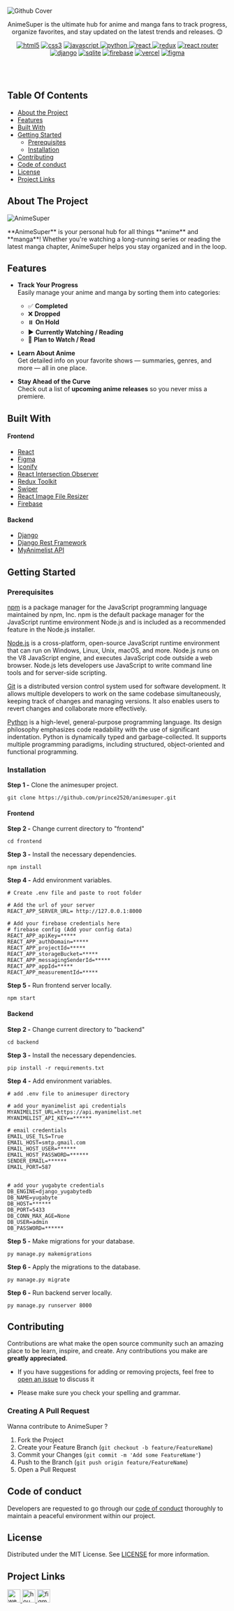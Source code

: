 ![Github Cover](https://github.com/prince2520/animesuper/assets/68547999/f1677b8d-589b-412a-b57a-da74f6245377)

<p align = "center">
AnimeSuper is the ultimate hub for anime and manga fans to track progress, organize favorites, and stay updated on the latest trends and releases. 😊
</p>
<p align="center" width="50%">
<a href="https://html.com/" target="_blank" rel="noreferrer"> <img src="https://img.shields.io/badge/html5-%23E34F26.svg?style=for-the-badge&logo=html5&logoColor=white" alt="html5"/></a>
<a href="https://developer.mozilla.org/en-US/docs/Web/CSS" target="_blank" rel="noreferrer"> <img src="https://img.shields.io/badge/css3-%231572B6.svg?style=for-the-badge&logo=css3&logoColor=white" alt="css3"/></a>
<a href="https://www.w3schools.com/js/" target="_blank" rel="noreferrer"> <img src="https://img.shields.io/badge/javascript-%23323330.svg?style=for-the-badge&logo=javascript&logoColor=%23F7DF1E" alt="javascript"/> </a>
<a href="https://docs.python.org/3/" target="_blank" rel="noreferrer"> <img src="https://img.shields.io/badge/python-3670A0?style=for-the-badge&logo=python&logoColor=ffdd54" alt="python"/> </a>
<a href="https://legacy.reactjs.org/docs/getting-started.html" target="_blank" rel="noreferrer"> <img src="https://img.shields.io/badge/react-%2320232a.svg?style=for-the-badge&logo=react&logoColor=%2361DAFB" alt="react"/> </a>
<a href="https://redux.js.org/" target="_blank" rel="noreferrer"> <img src="https://img.shields.io/badge/redux-%23593d88.svg?style=for-the-badge&logo=redux&logoColor=white" alt="redux"/></a>
<a href="https://reactrouter.com/en/main" target="_blank" rel="noreferrer"> <img src="https://img.shields.io/badge/React_Router-CA4245?style=for-the-badge&logo=react-router&logoColor=white" alt="react router"/></a>
<a href="https://docs.djangoproject.com/en/5.0/" target="_blank" rel="noreferrer"> <img src="https://img.shields.io/badge/django-%23092E20.svg?style=for-the-badge&logo=django&logoColor=white" alt="django"/></a>
<a href="https://www.sqlite.org/docs.html" target="_blank" rel="noreferrer"> <img src="https://img.shields.io/badge/sqlite-%2307405e.svg?style=for-the-badge&logo=sqlite&logoColor=white" alt="sqlite"/></a>
<a href="https://firebase.google.com/" target="_blank" rel="noreferrer"> <img src="https://img.shields.io/badge/firebase-%23039BE5.svg?style=for-the-badge&logo=firebase" alt="firebase"/></a>
<a href="https://vercel.com/" target="_blank" rel="noreferrer"> <img src="https://img.shields.io/badge/vercel-%23000000.svg?style=for-the-badge&logo=vercel&logoColor=white" alt="vercel"/></a>
<a href="https://www.figma.com/" target="_blank" rel="noreferrer"> <img src="https://img.shields.io/badge/figma-%23F24E1E.svg?style=for-the-badge&logo=figma&logoColor=white" alt="figma"/></a>
</p>

</br>
<br/>


## Table Of Contents
* [About the Project](#about-the-project)
* [Features](#features)
* [Built With](#built-with)
* [Getting Started](#getting-started)
  * [Prerequisites](#prerequisites)
  * [Installation](#installation)
* [Contributing](#contributing)
* [Code of conduct](#code-of-conduct)
* [License](#license)
* [Project Links](#project-links)


## About The Project
![AnimeSuper](https://github.com/prince2520/animesuper/assets/68547999/18dda8f2-01cb-46cf-abe3-70f7544f4ab1)

<p align="left">
**AnimeSuper** is your personal hub for all things **anime** and **manga**! Whether you're watching a long-running series or reading the latest manga chapter, AnimeSuper helps you stay organized and in the loop.

## Features

- **Track Your Progress**  
  Easily manage your anime and manga by sorting them into categories:
  - ✅ **Completed**  
  - ❌ **Dropped**  
  - ⏸️ **On Hold**  
  - ▶️ **Currently Watching / Reading**  
  - 📅 **Plan to Watch / Read**  

- **Learn About Anime**  
  Get detailed info on your favorite shows — summaries, genres, and more — all in one place.

- **Stay Ahead of the Curve**  
  Check out a list of **upcoming anime releases** so you never miss a premiere. 
</p>

## Built With
#### Frontend
* [React](https://react.dev/)
* [Figma](https://www.figma.com/)
* [Iconify](https://iconify.design/)
* [React Intersection Observer](https://www.npmjs.com/package/react-intersection-observer)
* [Redux Toolkit](https://redux-toolkit.js.org/)
* [Swiper](https://swiperjs.com/)
* [React Image File Resizer](https://www.npmjs.com/package/react-image-file-resizer)
* [Firebase](https://firebase.google.com/)

#### Backend
* [Django](https://www.djangoproject.com/)
* [Django Rest Framework](https://www.django-rest-framework.org/)
* [MyAnimelist API](https://myanimelist.net/apiconfig/references/api/v2)

## Getting Started  

### Prerequisites
<a href="https://www.npmjs.com/package/npm" >npm</a>  is a package manager for the JavaScript programming language maintained by npm, Inc. npm is the default package manager for the JavaScript runtime environment Node.js and is included as a recommended feature in the Node.js installer. 

<a href="https://nodejs.org/en">Node.js</a> is a cross-platform, open-source JavaScript runtime environment that can run on Windows, Linux, Unix, macOS, and more. Node.js runs on the V8 JavaScript engine, and executes JavaScript code outside a web browser. Node.js lets developers use JavaScript to write command line tools and for server-side scripting.

<a href="https://git-scm.com/downloads" >Git</a> is a distributed version control system used for software development. It allows multiple developers to work on the same codebase simultaneously, keeping track of changes and managing versions. It also enables users to revert changes and collaborate more effectively.

<a href="https://www.python.org/downloads/">Python</a> is a high-level, general-purpose programming language. Its design philosophy emphasizes code readability with the use of significant indentation. Python is dynamically typed and garbage-collected. It supports multiple programming paradigms, including structured, object-oriented and functional programming.


### Installation

<p><b>Step 1 -</b> Clone the animesuper project.</p>

```
git clone https://github.com/prince2520/animesuper.git
```

#### Frontend
<p><b>Step 2 -</b> Change current directory to "frontend"  </p>

```
cd frontend 
```

<p><b>Step 3 -</b> Install the necessary dependencies. </p>

```
npm install 
```

<p><b>Step 4 -</b> Add environment variables. </p>

```
# Create .env file and paste to root folder

# Add the url of your server
REACT_APP_SERVER_URL= http://127.0.0.1:8000

# Add your firebase credentials here
# firebase config (Add your config data)
REACT_APP_apiKey=*****
REACT_APP_authDomain=*****
REACT_APP_projectId=*****
REACT_APP_storageBucket=*****
REACT_APP_messagingSenderId=*****
REACT_APP_appId=*****
REACT_APP_measurementId=*****
```
<p><b>Step 5 -</b> Run frontend server locally.</p>

```
npm start 
```

#### Backend

<p><b>Step 2 -</b> Change current directory to "backend" </p>

```
cd backend
```

<p><b>Step 3 -</b> Install the necessary dependencies. </p>

```
pip install -r requirements.txt 
```

<p><b>Step 4 -</b> Add environment variables. </p>

```
# add .env file to animesuper directory

# add your myanimelist api credentials
MYANIMELIST_URL=https://api.myanimelist.net
MYANIMELIST_API_KEY==******

# email credentials 
EMAIL_USE_TLS=True
EMAIL_HOST=smtp.gmail.com
EMAIL_HOST_USER=******
EMAIL_HOST_PASSWORD=******
SENDER_EMAIL=******
EMAIL_PORT=587


# add your yugabyte credentials
DB_ENGINE=django_yugabytedb
DB_NAME=yugabyte
DB_HOST=******
DB_PORT=5433
DB_CONN_MAX_AGE=None
DB_USER=admin
DB_PASSWORD=******

```

<p><b>Step 5 -</b> Make migrations for your database. </p>

```
py manage.py makemigrations
```


<p><b>Step 6 -</b> Apply the migrations to the database. </p>

```
py manage.py migrate
```


<p><b>Step 6 -</b> Run backend server locally.</p>

```
py manage.py runserver 8000
```

## Contributing

Contributions are what make the open source community such an amazing place to be learn, inspire, and create. Any contributions you make are **greatly appreciated**.
* If you have suggestions for adding or removing projects, feel free to [open an issue](https://github.com/prince2520/animesuper/issues) to discuss it

* Please make sure you check your spelling and grammar.

### Creating A Pull Request

Wanna contribute to AnimeSuper ?

1. Fork the Project
2. Create your Feature Branch (`git checkout -b feature/FeatureName`)
3. Commit your Changes (`git commit -m 'Add some FeatureName'`)
4. Push to the Branch (`git push origin feature/FeatureName`)
5. Open a Pull Request


## Code of conduct

Developers are requested to go through our <a href="https://github.com/prince2520/animesuper/blob/main/CODE_OF_CONDUCT.md">code of conduct</a> thoroughly to maintain a peaceful environment within our project.

## License
Distributed under the MIT License. See [LICENSE](https://github.com/prince2520/animesuper/blob/main/LICENSE.txt) for more information.

## Project Links
<p align="left">
<a href="https://animesuper.vercel.app" target="_blank" rel="noreferrer"> <img src="https://github.com/prince2520/animesuper/assets/68547999/56ca3f30-2eb8-48fb-a669-2cadd5fc3297" alt="website" height="30"/> </a>
<a href="https://youtu.be/0NogpVVX1H4" target="_blank" rel="noreferrer"> <img src="https://github.com/prince2520/animesuper/assets/68547999/fc73f01d-9043-4756-a8fd-b9b029b20c39" alt="hou"  height="30"/> </a>
<a href="https://www.figma.com/file/HVnROhqnB55YlNtuJKuyDy/Anime-Project?type=design&node-id=3%3A75&mode=design&t=QVytotlyazcxi008-1" target="_blank" rel="noreferrer"> <img src="https://github.com/prince2520/animesuper/assets/68547999/a973c973-0031-4712-a573-07189646f6d5" alt="figma" height="30"/></a>
